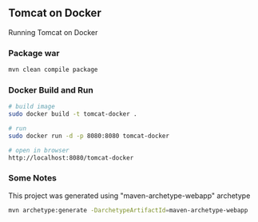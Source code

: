 ## Tomcat on Docker
Running Tomcat on Docker

### Package war
```bash
mvn clean compile package
```

### Docker Build and Run
```bash
# build image
sudo docker build -t tomcat-docker .

# run
sudo docker run -d -p 8080:8080 tomcat-docker

# open in browser
http://localhost:8080/tomcat-docker
```

### Some Notes
This project was generated using "maven-archetype-webapp" archetype
```bash
mvn archetype:generate -DarchetypeArtifactId=maven-archetype-webapp
```